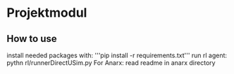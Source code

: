 # Projektmodul
## How to use
install needed packages with: '''pip install -r requirements.txt'''
run rl agent: pythn rl/runnerDirectUSim.py
For Anarx: read readme in anarx directory
